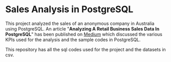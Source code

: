 # Sales Analysis in PostgreSQL
This project analyzed the sales of an anonymous company in Australia using PostgreSQL.
An article "**Analyzing A Retail Business Sales Data In PostgreSQL**" has been published on [Medium](https://medium.com/@amosadewuni/analyzing-a-retail-business-sales-data-in-postgresql-b3920422abc5)
which discussed the various KPIs used for the analysis and the sample codes in PostgreSQL.

This repository has all the sql codes used for the project and the datasets in csv.
